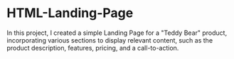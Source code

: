 # HTML-Landing-Page
In this project, I created a simple Landing Page for a "Teddy Bear" product, incorporating various sections to display relevant content, such as the product description, features, pricing, and a call-to-action.
